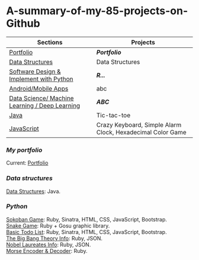 # A-summary-of-my-85-projects-on-Github

Sections | Projects
---------- | --------
[Portfolio](#my-portfolio) | ***Portfolio***
[Data Structures](#data-structures) | Data Structures
[Software Design & Implement with Python](#python) | ***R...***
[Android/Mobile Apps](#apps) | abc
[Data Science/ Machine Learning / Deep Learning](#AI) | ***ABC***
[Java](#java) | Tic-tac-toe
[JavaScript](#javascript) | Crazy Keyboard, Simple Alarm Clock, Hexadecimal Color Game

### ***My portfolio***
Current: [Portfolio](https://www.khoa165.com/) <br />

### ***Data structures***
[Data Structures](https://github.com/khoa165/data-structures): Java. <br />

### ***Python***
[Sokoban Game](https://github.com/khoa165/sokoban-themes): Ruby, Sinatra, HTML, CSS, JavaScript, Bootstrap. <br />
[Snake Game](https://github.com/khoa165/snake-game): Ruby + Gosu graphic library. <br />
[Basic Todo List](https://github.com/khoa165/personalized-todo-list): Ruby, Sinatra, HTML, CSS, JavaScript, Bootstrap. <br />
[The Big Bang Theory Info](https://github.com/khoa165/the-big-bang-theory): Ruby, JSON. <br />
[Nobel Laureates Info](https://github.com/khoa165/nobel-laureates): Ruby, JSON. <br />
[Morse Encoder & Decoder](https://github.com/khoa165/morse-code-encoder-decoder): Ruby. <br />

